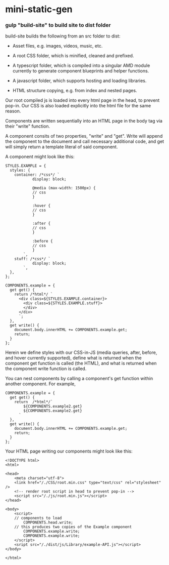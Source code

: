 # mini-static-gen

### gulp "build-site" to build site to dist folder

build-site builds the following from an src folder to dist:

* Asset files, e.g. images, videos, music, etc.
  
* A root CSS folder, which is minified, cleaned and prefixed.
  
* A typescript folder, which is compiled into a singular AMD module currently to generate component blueprints and helper functions.
  
* A javascript folder, which supports hosting and loading libraries.
  
* HTML structure copying, e.g. from index and nested pages.

Our root compiled js is loaded into every html page in the head, to prevent pop-in. Our CSS is also loaded explicitly into the html file for the same reason.

Components are written sequentially into an HTML page in the body tag via their "write" function.

A component consits of two properties, "write" and "get". Write will append the component to the document and call necessary additional code, and get will simply return a template literal of said component.

A component might look like this:

```
STYLES.EXAMPLE = {
  styles: {
    container: /*css*/ `
            display: block;
 
            @media (max-width: 1500px) {
            // css
            }
            
            :hover {
            // css
            }
            
            :after {
            // css
            }
            
            :before {
            // css
            }
        `,
    stuff: /*css*/ `
            display: block;
        `,
  },
};

COMPONENTS.example = {
  get get() {
    return /*html*/ `
      <div class=${STYLES.EXAMPLE.container}>
        <div class=${STYLES.EXAMPLE.stuff}>
        </div>
      </div>
      `;
  },
  get write() {
    document.body.innerHTML += COMPONENTS.example.get;
    return;
  }
};
```

Herein we define styles with our CSS-in-JS (media queries, after, before, and hover currently supported), define what is returned when the component get function is called (the HTML), and what is returned when the component write function is called.

You can nest components by calling a component's get function within another component. For example,

```
COMPONENTS.example = {
  get get() {
    return  /*html*/`
        ${COMPONENTS.example2.get}
        ${COMPONENTS.example2.get}
      `
  },
  get write() {
    document.body.innerHTML += COMPONENTS.example.get;
    return;
  }
};
```

Your HTML page writing our components might look like this:

```
<!DOCTYPE html>
<html>

<head>
    <meta charset="utf-8">
    <link href="/./CSS/root.min.css" type="text/css" rel="stylesheet" />
    <!-- render root script in head to prevent pop-in -->
    <script src="/./js/root.min.js"></script>
</head>

<body>
    <script>
    // components to load
        COMPONENTS.head.write;
    // this produces two copies of the Example component
        COMPONENTS.example.write;
        COMPONENTS.example.write;
    </script>
    <sript src="/./dist/js/Library/example-API.js"></script>
</body>

</html>
```
